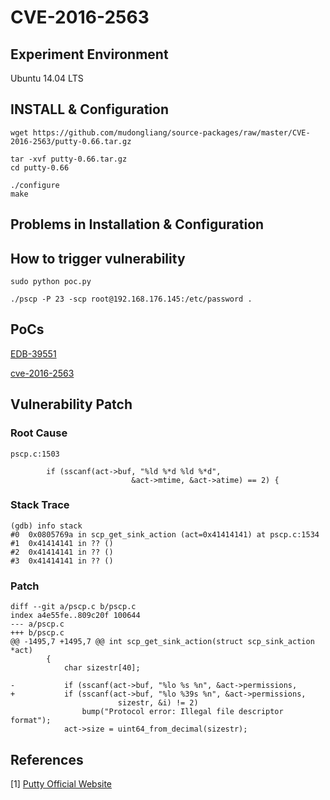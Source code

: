 # CVE-2016-2563

## Experiment Environment

Ubuntu 14.04 LTS

## INSTALL & Configuration

```
wget https://github.com/mudongliang/source-packages/raw/master/CVE-2016-2563/putty-0.66.tar.gz

tar -xvf putty-0.66.tar.gz
cd putty-0.66

./configure
make
```

## Problems in Installation & Configuration

## How to trigger vulnerability

```
sudo python poc.py

./pscp -P 23 -scp root@192.168.176.145:/etc/password .
```

## PoCs

[EDB-39551](https://www.exploit-db.com/exploits/39551/)

[cve-2016-2563](https://github.com/tintinweb/pub/tree/master/pocs/cve-2016-2563)

## Vulnerability Patch

### Root Cause

```
pscp.c:1503

		if (sscanf(act->buf, "%ld %*d %ld %*d",
                           &act->mtime, &act->atime) == 2) {
```

### Stack Trace

```
(gdb) info stack
#0  0x0805769a in scp_get_sink_action (act=0x41414141) at pscp.c:1534
#1  0x41414141 in ?? ()
#2  0x41414141 in ?? ()
#3  0x41414141 in ?? ()
```

### Patch

```
diff --git a/pscp.c b/pscp.c
index a4e55fe..809c20f 100644
--- a/pscp.c
+++ b/pscp.c
@@ -1495,7 +1495,7 @@ int scp_get_sink_action(struct scp_sink_action *act)
        {
            char sizestr[40];

-           if (sscanf(act->buf, "%lo %s %n", &act->permissions,
+           if (sscanf(act->buf, "%lo %39s %n", &act->permissions,
                        sizestr, &i) != 2)
                bump("Protocol error: Illegal file descriptor format");
            act->size = uint64_from_decimal(sizestr);
```

## References

[1] [Putty Official Website](http://www.chiark.greenend.org.uk/~sgtatham/putty/)
